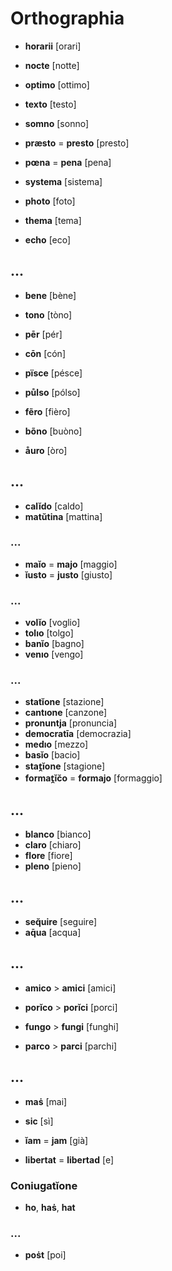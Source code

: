 # Orthographia

* **horarii** [orari]

* **nocte** [notte]
* **optimo** [ottimo]
* **texto** [testo]
* **somno** [sonno]

* **præsto** = **presto** [presto]
* **pœna** = **pena** [pena]
* **systema** [sistema]

* **photo** [foto]
* **thema** [tema]
* **echo** [eco]

## ...

* **bene** [bène]
* **tono** [tòno]

* **pēr** [pér]
* **cōn** [cón]

* **pïsce** [pésce]
* **půlso** [pólso]

* **fẽro** [fièro]
* **bõno** [buòno]

* **åuro** [òro]

## ...

* **calĭdo** [caldo]
* **matŭtina** [mattina]

### ...

* **maĭo** = **majo** [maggio]
* **ĭusto** = **justo** [giusto]

### ...

* **volĭo** [voglio]
* **tolıo** [tolgo]
* **banĭo** [bagno]
* **venıo** [vengo]

### ...

* **statĭone** [stazione]
* **cantıone** [canzone]
* **pronuntja** [pronuncia]
* **democratīa** [democrazia]
* **medıo** [mezzo]
* **basĭo** [bacio]
* **stat̯ĭone** [stagione]
* **format̯ĭc̆o** = **formajo** [formaggio]
## ...

* **blanco** [bianco]
* **claro** [chiaro]
* **flore** [fiore]
* **pleno** [pieno]

## ...

* **seq̆uire** [seguire]
* **aq̄ua** [acqua]

## ...

* **amico** > **amici** [amici]
* **porĭco** > **porĭci** [porci]

* **fungo** > **fungi** [funghi]
* **parco** > **parci** [parchi]

## ...

* **maṡ** [mai]

* **sic** [sì]
* **ĭam** = **jam** [già]
* **libertat** = **libertad** [e]

### Coniugatĭone

* **ho**, **haṡ**, **hat**

### ...

* **poṡt** [poi]

